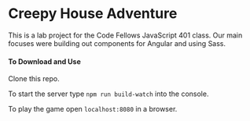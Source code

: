 # Creepy House Adventure

This is a lab project for the Code Fellows JavaScript 401 class. Our main focuses were building out components for Angular and using Sass.

#### To Download and Use

Clone this repo.

To start the server type `npm run build-watch` into the console.

To play the game open `localhost:8080` in a browser.
